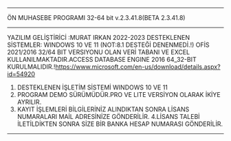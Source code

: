 **********************************************************
ÖN MUHASEBE PROGRAMI 32-64 bit v.2.3.41.8(BETA 2.3.41.8)
**********************************************************
YAZILIM GELİŞTİRİCİ :MURAT IRKAN 2022-2023  DESTEKLENEN SİSTEMLER: WINDOWS 10 VE 11 (NOT:8.1 DESTEĞİ DENENMEDİ.!)
OFİS 2021/2016 32/64 BIT VERSIYONU OLAN  VERİ TABANI VE EXCEL KULLANILMAKTADIR.ACCESS DATABASE ENGINE 2016 64_32-BIT  
KURULMALIDIR.!https://www.microsoft.com/en-us/download/details.aspx?id=54920
1. DESTEKLENEN İŞLETİM SİSTEMİ WINDOWS 10 VE 11 
2. PROGRAM DEMO SÜRÜMÜDÜR.PRO VE LITE VERSİYON OLARAK İKİYE AYRILIR.
3. KAYIT İŞLEMLERİ BİLGİLERİNİZ ALINDIKTAN SONRA LİSANS NUMARALARI MAİL ADRESİNİZE GÖNDERİLİR.
4.LİSANS TALEBİ İLETİLDİKTEN SONRA SİZE BİR BANKA HESAP NUMARASI GÖNDERİLİR.
*********************************************************************************************************************




